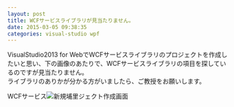 ```yaml
---
layout: post
title: WCFサービスライブラリが見当たりません。
date: 2015-03-05 09:38:35
categories: visual-studio wpf
---
```

<p>VisualStudio2013 for WebでWCFサービスライブラリのプロジェクトを作成したいと思い、下の画像のあたりで、WCFサービスライブラリの項目を探しているのですが見当たりません。<br>
ライブラリのありかが分かる方がいましたら、ご教授をお願いします。</p>

<p>WCFサービス<img src="https://i.stack.imgur.com/qUl35.png" alt="新規埔里ジェクト作成画面"></p>
